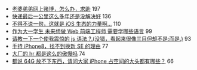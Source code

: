 - [老婆弟弟网上赌博，怎么办，求助](https://www.v2ex.com/t/663152) 197
- [快递最后一公里这么多年还是没解决好](https://www.v2ex.com/t/662967) 136
- [不得不说一句，这就是 iOS 生态的力量啊...](https://www.v2ex.com/t/662961) 110
- [作为大一学生 未来想做 Web 前端工程师 需要学哪些语言](https://www.v2ex.com/t/663023) 99
- [请教一下一个使我震惊的 js 语法 ?.(没错，看起来很像三目但却不是:而是.)](https://www.v2ex.com/t/663072) 93
- [手持 iPhone8，找不到换新 SE 的理由](https://www.v2ex.com/t/662926) 77
- [大厂的 hr 都是这么的傲慢吗](https://www.v2ex.com/t/663026) 74
- [都说 64G 放不下东西，请问大家 iPhone 占空间的大头都有哪些？](https://www.v2ex.com/t/663101) 66